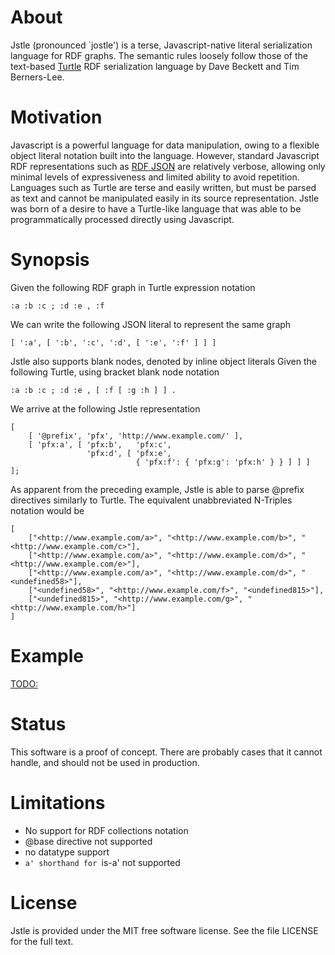 # About

Jstle (pronounced `jostle') is a terse, Javascript-native literal serialization
language for RDF graphs. The semantic rules loosely follow those of the text-based 
[Turtle](http://www.w3.org/TeamSubmission/turtle/) RDF
serialization language by Dave Beckett and Tim Berners-Lee.

# Motivation

Javascript is a powerful language for data manipulation, owing to a flexible 
object literal notation built into the language. However, standard Javascript RDF representations
such as [RDF JSON](http://n2.talis.com/wiki/RDF_JSON_Specification) are relatively verbose, allowing
only minimal levels of expressiveness and limited ability to avoid repetition.
Languages such as Turtle are terse and easily written, but must be parsed as text
and cannot be manipulated easily in its source representation. Jstle was born of a desire
to have a Turtle-like language that was able to be programmatically processed directly using 
Javascript.

# Synopsis

Given the following RDF graph in Turtle expression notation
	
	:a :b :c ; :d :e , :f

We can write the following JSON literal to represent the same graph
	
	[ ':a', [ ':b', ':c', ':d', [ ':e', ':f' ] ] ]

	
Jstle also supports blank nodes, denoted by inline object literals
Given the following Turtle, using bracket blank node notation

	:a :b :c ; :d :e , [ :f [ :g :h ] ] .
	
We arrive at the following Jstle representation

	[
		[ '@prefix', 'pfx', 'http://www.example.com/' ],
		[ 'pfx:a', [ 'pfx:b',   'pfx:c', 
					 'pfx:d', [ 'pfx:e', 
								{ 'pfx:f': { 'pfx:g': 'pfx:h' } } ] ] ]
	];

As apparent from the preceding example, Jstle is able to parse @prefix directives
similarly to Turtle. The equivalent unabbreviated N-Triples notation would be

	[
		["<http://www.example.com/a>", "<http://www.example.com/b>", "<http://www.example.com/c>"], 
		["<http://www.example.com/a>", "<http://www.example.com/d>", "<http://www.example.com/e>"], 
		["<http://www.example.com/a>", "<http://www.example.com/d>", "<undefined58>"], 
		["<undefined58>", "<http://www.example.com/f>", "<undefined815>"], 
		["<undefined815>", "<http://www.example.com/g>", "<http://www.example.com/h>"]
	]

# Example
<TODO:>

# Status
This software is a proof of concept. There are probably cases that it cannot handle,
and should not be used in production.

# Limitations
- No support for RDF collections notation
- @base directive not supported
- no datatype support
- `a' shorthand for `is-a' not supported

# License
Jstle is provided under the MIT free software license. See the file LICENSE for 
the full text.